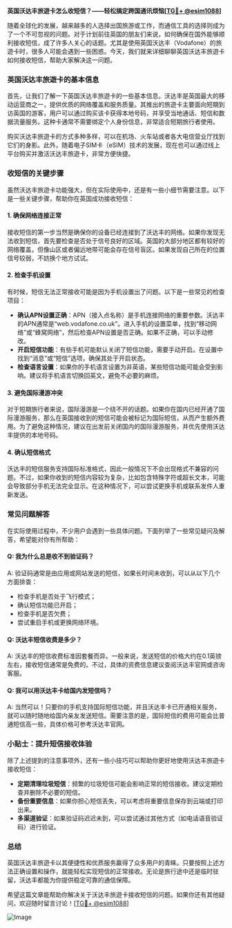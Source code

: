 **英国沃达丰旅遊卡怎么收短信？——轻松搞定跨国通讯烦恼[[TG💪+ @esim1088](https://t.me/s/esim1088)]**

随着全球化的发展，越来越多的人选择出国旅游或工作，而通信工具的选择则成为了一个不可忽视的问题。对于计划前往英国的朋友们来说，如何确保在国外能够顺利接收短信，成了许多人关心的话题。尤其是使用英国沃达丰（Vodafone）的旅遊卡时，很多人可能会遇到一些困惑。今天，我们就来详细聊聊英国沃达丰旅遊卡如何接收短信，帮助大家解决这一问题。

### 英国沃达丰旅遊卡的基本信息

首先，让我们了解一下英国沃达丰旅遊卡的一些基本信息。沃达丰是英国最大的移动运营商之一，提供优质的网络覆盖和服务质量。其推出的旅遊卡主要面向短期到访英国的游客，用户可以通过购买该卡获得本地号码，并享受当地通话、短信和数据流量服务。这种卡通常不需要绑定个人身份信息，非常适合短期旅行者使用。

购买沃达丰旅遊卡的方式多种多样，可以在机场、火车站或者各大电信营业厅找到它们的身影。此外，随着电子SIM卡（eSIM）技术的发展，现在也可以通过线上平台购买并激活沃达丰旅遊卡，非常方便快捷。

### 收短信的关键步骤

虽然沃达丰旅遊卡功能强大，但在实际使用中，还是有一些小细节需要注意。以下是一些关键步骤，帮助你在英国成功接收短信：

#### 1. 确保网络连接正常
接收短信的第一步当然是确保你的设备已经连接到了沃达丰的网络。如果你发现无法收到短信，首先要检查是否处于信号良好的区域。英国的大部分地区都有较好的网络覆盖，但像山区或者偏远地带可能会存在信号盲区。如果发现自己所在的位置信号较弱，不妨换个地方试试。

#### 2. 检查手机设置
有时候，短信无法正常接收可能是因为手机设置出了问题。以下是一些常见的检查项目：
- **确认APN设置正确**：APN（接入点名称）是手机连接网络的重要参数。沃达丰的APN通常是“web.vodafone.co.uk”。进入手机的设置菜单，找到“移动网络”或“蜂窝网络”，然后检查APN设置是否正确。如果不正确，可以手动修改。
- **开启短信功能**：有些手机可能默认关闭了短信功能，需要手动开启。在设置中找到“消息”或“短信”选项，确保其处于开启状态。
- **检查语言设置**：如果你的手机语言设置为非英语，某些短信功能可能会受到影响。建议将手机语言切换回英文，避免不必要的麻烦。

#### 3. 避免国际漫游冲突
对于短期旅行者来说，国际漫游是一个绕不开的话题。如果你在国内已经开通了国际漫游服务，那么在英国接收到的短信可能会被标记为国际短信，从而产生额外费用。为了避免这种情况，建议在出发前关闭国内的国际漫游服务，并优先使用沃达丰提供的本地号码。

#### 4. 确认短信格式
沃达丰的短信服务支持国际标准格式，因此一般情况下不会出现格式不兼容的问题。不过，如果你收到的短信内容较为复杂，比如包含特殊字符或超长文本，可能会导致部分手机无法完全显示。在这种情况下，可以尝试更换手机或联系发件人重新发送。

### 常见问题解答

在实际使用过程中，不少用户会遇到一些具体问题。下面列举了一些常见疑问及解答，希望能对你有所帮助：

#### Q: 我为什么总是收不到验证码？
A: 验证码通常是由应用或网站发送的短信，如果长时间未收到，可以从以下几个方面排查：
- 检查手机是否处于飞行模式；
- 确认短信功能已开启；
- 检查手机是否欠费；
- 尝试重启手机或更换网络环境。

#### Q: 沃达丰短信收费是多少？
A: 沃达丰的短信收费标准因套餐而异。一般来说，发送短信的价格大约在0.1英镑左右，接收短信通常是免费的。不过，具体的资费信息建议查阅沃达丰官网或咨询客服。

#### Q: 我可以用沃达丰卡给国内发短信吗？
A: 当然可以！只要你的手机支持国际短信功能，并且沃达丰卡已开通相关服务，就可以随时随地给国内亲友发送短信。需要注意的是，国际短信的费用可能会比普通短信高一些，具体价格可参考沃达丰官网。

### 小贴士：提升短信接收体验

除了上述提到的注意事项外，还有一些小技巧可以帮助你更好地使用沃达丰旅遊卡接收短信：

- **定期清理垃圾短信**：频繁的垃圾短信可能会影响正常的短信接收。建议定期检查并删除不必要的短信。
- **备份重要信息**：如果你担心短信丢失，可以考虑将重要信息保存到云端或打印出来。
- **多渠道验证**：如果验证码迟迟未到，可以尝试通过其他方式（如电话语音验证码）进行验证。

### 总结

英国沃达丰旅遊卡以其便捷性和优质服务赢得了众多用户的青睐。只要按照上述方法正确设置和操作，就能轻松实现短信的正常接收。无论是旅行途中还是临时驻留，沃达丰都能为你提供稳定可靠的通信保障。

希望这篇文章能帮助你解决关于沃达丰旅遊卡接收短信的问题。如果你还有其他疑问，欢迎随时留言讨论！[[TG💪+ @esim1088](https://t.me/s/esim1088)] 

![Image](https://i.postimg.cc/4NQfJmqS/Snipaste-2025-05-13-00-14-12.png)